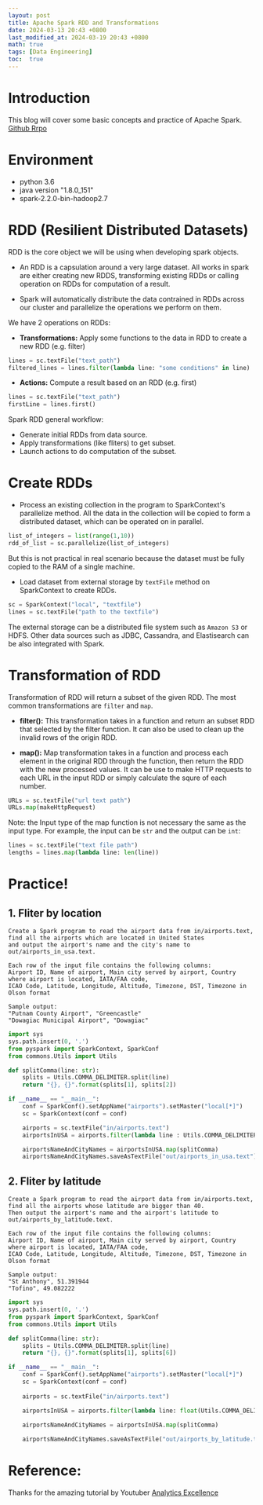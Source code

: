```yaml
---
layout: post
title: Apache Spark RDD and Transformations
date: 2024-03-13 20:43 +0800
last_modified_at: 2024-03-19 20:43 +0800
math: true
tags: [Data Engineering]
toc:  true
---
```

# Introduction
This blog will cover some basic concepts and practice of Apache Spark. [Github Rrpo]()

# Environment 
- python 3.6
- java version "1.8.0_151"
- spark-2.2.0-bin-hadoop2.7

# RDD (Resilient Distributed Datasets)

RDD is the core object we will be using when developing spark objects. 

- An RDD is a capsulation around a very large dataset. All works in spark are either creating new RDDS, transforming existing RDDs or calling operation on RDDs for computation of a result.

- Spark will automatically distribute the data contrained in RDDs across our cluster and parallelize the operations we perform on them.

We have 2 operations on RDDs:

- **Transformations:** Apply some functions to the data in RDD to create a new RDD (e.g. filter) 

```python
lines = sc.textFile("text_path")
filtered_lines = lines.filter(lambda line: "some conditions" in line)
```

- **Actions:** Compute a result based on an RDD (e.g. first)

```python
lines = sc.textFile("text_path")
firstLine = lines.first()
```

Spark RDD general workflow:
- Generate initial RDDs from data source.
- Apply transformations (like fliters) to get subset.
- Launch actions to do computation of the subset.

# Create RDDs
- Process an existing collection in the program to SparkContext's parallelize method. All the data in the collection will be copied to form a distributed dataset, which can be operated on in parallel.

```python
list_of_integers = list(range(1,10))
rdd_of_list = sc.parallelize(list_of_integers)
```
But this is not practical in real scenario because the dataset must be fully copied to the RAM of a single machine. 

- Load dataset from external storage by `textFile` method on SparkContext to create RDDs.

```python
sc = SparkContext("local", "textfile")
lines = sc.textFile("path to the textfile")
```

The external storage can be a distributed file system such as `Amazon S3` or HDFS. Other data sources such as JDBC, Cassandra, and Elastisearch can be also integrated with Spark.

# Transformation of RDD
Transformation of RDD will return a subset of the given RDD. The most common transformations are `filter` and `map`.

- **filter():** This transformation takes in a function and return an subset RDD that selected by the filter function. It can also be used to clean up the invalid rows of the origin RDD.

- **map():** Map transformation takes in a function and process each element in the original RDD through the function, then return the RDD with the new processed values. It can be use to make HTTP requests to each URL in the input RDD or simply calculate the squre of each number.

```python
URLs = sc.textFile("url text path")
URLs.map(makeHttpRequest)
```

Note: the Input type of the map function is not necessary the same as the input type. For example, the input can be `str` and the output can be `int`:

```python
lines = sc.textFile("text file path")
lengths = lines.map(lambda line: len(line))
```

# Practice!

## 1. Fliter by location

```
Create a Spark program to read the airport data from in/airports.text, find all the airports which are located in United States
and output the airport's name and the city's name to out/airports_in_usa.text.

Each row of the input file contains the following columns:
Airport ID, Name of airport, Main city served by airport, Country where airport is located, IATA/FAA code,
ICAO Code, Latitude, Longitude, Altitude, Timezone, DST, Timezone in Olson format

Sample output:
"Putnam County Airport", "Greencastle"
"Dowagiac Municipal Airport", "Dowagiac"
```

```python
import sys
sys.path.insert(0, '.')
from pyspark import SparkContext, SparkConf
from commons.Utils import Utils

def splitComma(line: str):
    splits = Utils.COMMA_DELIMITER.split(line)
    return "{}, {}".format(splits[1], splits[2])

if __name__ == "__main__":
    conf = SparkConf().setAppName("airports").setMaster("local[*]")
    sc = SparkContext(conf = conf)

    airports = sc.textFile("in/airports.text")
    airportsInUSA = airports.filter(lambda line : Utils.COMMA_DELIMITER.split(line)[3] == "\"United States\"")

    airportsNameAndCityNames = airportsInUSA.map(splitComma)
    airportsNameAndCityNames.saveAsTextFile("out/airports_in_usa.text")
```

## 2. Fliter by latitude 
```
Create a Spark program to read the airport data from in/airports.text,  find all the airports whose latitude are bigger than 40.
Then output the airport's name and the airport's latitude to out/airports_by_latitude.text.

Each row of the input file contains the following columns:
Airport ID, Name of airport, Main city served by airport, Country where airport is located, IATA/FAA code,
ICAO Code, Latitude, Longitude, Altitude, Timezone, DST, Timezone in Olson format

Sample output:
"St Anthony", 51.391944
"Tofino", 49.082222
```

```python
import sys
sys.path.insert(0, '.')
from pyspark import SparkContext, SparkConf
from commons.Utils import Utils

def splitComma(line: str):
    splits = Utils.COMMA_DELIMITER.split(line)
    return "{}, {}".format(splits[1], splits[6])

if __name__ == "__main__":
    conf = SparkConf().setAppName("airports").setMaster("local[*]")
    sc = SparkContext(conf = conf)
    
    airports = sc.textFile("in/airports.text")

    airportsInUSA = airports.filter(lambda line: float(Utils.COMMA_DELIMITER.split(line)[6]) > 40)
    
    airportsNameAndCityNames = airportsInUSA.map(splitComma)

    airportsNameAndCityNames.saveAsTextFile("out/airports_by_latitude.text")
```
# Reference:

Thanks for the amazing tutorial by Youtuber [Analytics Excellence](https://www.youtube.com/watch?v=W__Jk83gOyo&list=PL0hSJrxggIQr6wA8buIn1Yxu810ugGed-&index=4)